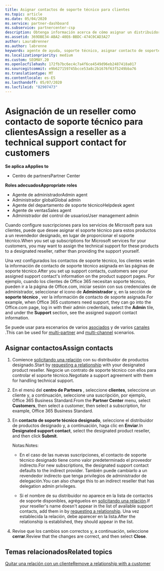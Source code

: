 ```yaml
---
title: Asignar contactos de soporte técnico para clientes
ms.topic: article
ms.date: 05/04/2020
ms.service: partner-dashboard
ms.subservice: partnercenter-csp
description: Obtenga información acerca de cómo asignar un distribuidor como contacto de soporte técnico para los clientes que tienen suscripciones a los servicios de Microsoft.
ms.assetid: 369DBE34-ABA2-40E6-BBDC-474C0CAD3A27
author: LauraBrenner
ms.author: labrenne
keywords: agente de ayuda, soporte técnico, asignar contacto de soporte técnico, contacto de soporte designado
ms.localizationpriority: medium
ms.custom: SEOMAY.20
ms.openlocfilehash: 172fb7bc6ec4c7a4f6ce4549d96eb2487418a017
ms.sourcegitcommit: e9b627159745bcce53a8c2b1676f63f5249bba76
ms.translationtype: MT
ms.contentlocale: es-ES
ms.lasthandoff: 05/07/2020
ms.locfileid: "82907473"
---
```

# <a name="assign-a-reseller-as-a-technical-support-contact-for-customers"></a><span data-ttu-id="d9802-104">Asignación de un reseller como contacto de soporte técnico para clientes</span><span class="sxs-lookup"><span data-stu-id="d9802-104">Assign a reseller as a technical support contact for customers</span></span>

<span data-ttu-id="d9802-105">**Se aplica a**</span><span class="sxs-lookup"><span data-stu-id="d9802-105">**Applies to**</span></span>

- <span data-ttu-id="d9802-106">Centro de partners</span><span class="sxs-lookup"><span data-stu-id="d9802-106">Partner Center</span></span>

<span data-ttu-id="d9802-107">**Roles adecuados**</span><span class="sxs-lookup"><span data-stu-id="d9802-107">**Appropriate roles**</span></span>

- <span data-ttu-id="d9802-108">Agente de administrador</span><span class="sxs-lookup"><span data-stu-id="d9802-108">Admin agent</span></span>
- <span data-ttu-id="d9802-109">Administrador global</span><span class="sxs-lookup"><span data-stu-id="d9802-109">Global admin</span></span>
- <span data-ttu-id="d9802-110">Agente del departamento de soporte técnico</span><span class="sxs-lookup"><span data-stu-id="d9802-110">Helpdesk agent</span></span>
- <span data-ttu-id="d9802-111">Agente de ventas</span><span class="sxs-lookup"><span data-stu-id="d9802-111">Sales agent</span></span>
- <span data-ttu-id="d9802-112">Administrador del control de usuarios</span><span class="sxs-lookup"><span data-stu-id="d9802-112">User management admin</span></span>

<span data-ttu-id="d9802-113">Cuando configure suscripciones para los servicios de Microsoft para sus clientes, puede que desee asignar el soporte técnico para estos productos a un revendedor designado, en lugar de proporcionar el soporte técnico.</span><span class="sxs-lookup"><span data-stu-id="d9802-113">When you set up subscriptions for Microsoft services for your customers, you may want to assign the technical support for these products to a designated reseller, rather than providing the support yourself.</span></span>

<span data-ttu-id="d9802-114">Una vez configurados los contactos de soporte técnico, los clientes verán la información de contacto de soporte técnico asignada en las páginas de soporte técnico.</span><span class="sxs-lookup"><span data-stu-id="d9802-114">After you set up support contacts, customers see your assigned support contact's information on the product support pages.</span></span> <span data-ttu-id="d9802-115">Por ejemplo, cuando los clientes de Office 365 necesitan soporte técnico, pueden ir a la página de Office.com, iniciar sesión con sus credenciales de administrador, seleccionar el icono de **Administrador** y, en la sección de **soporte técnico** , ver la información de contacto de soporte asignada.</span><span class="sxs-lookup"><span data-stu-id="d9802-115">For example, when Office 365 customers need support, they can go into the Office.com page, log in with their admin credentials, select the **Admin** tile, and under the **Support** section, see the assigned support contact information.</span></span>

<span data-ttu-id="d9802-116">Se puede usar para escenarios de varios [asociados](multipartner.md) y de varios [canales](multichannel.md) .</span><span class="sxs-lookup"><span data-stu-id="d9802-116">This can be used for [multi-partner](multipartner.md) and [multi-channel](multichannel.md) scenarios.</span></span> 

<a href="" id="assigncontacts"></a>
## <a name="assign-contacts"></a><span data-ttu-id="d9802-117">Asignar contactos</span><span class="sxs-lookup"><span data-stu-id="d9802-117">Assign contacts</span></span>

1.  <span data-ttu-id="d9802-118">Comience [solicitando una relación](request-a-relationship-with-a-customer.md) con su distribuidor de productos designado.</span><span class="sxs-lookup"><span data-stu-id="d9802-118">Start by [requesting a relationship](request-a-relationship-with-a-customer.md) with your designated product reseller.</span></span> <span data-ttu-id="d9802-119">Negocie un contrato de soporte técnico con ellos para controlar el soporte técnico.</span><span class="sxs-lookup"><span data-stu-id="d9802-119">Negotiate a support agreement with them for handling technical support.</span></span>

2.  <span data-ttu-id="d9802-120">En el menú del **centro de Partners** , seleccione **clientes**, seleccione un cliente y, a continuación, seleccione una suscripción, por ejemplo, Office 365 Business Standard.</span><span class="sxs-lookup"><span data-stu-id="d9802-120">From the **Partner Center** menu, select **Customers**, then select a customer, then select a subscription, for example, Office 365 Business Standard.</span></span>

3.  <span data-ttu-id="d9802-121">En **contacto de soporte técnico designado**, seleccione el distribuidor de productos designado y, a continuación, haga clic en **Enviar**.</span><span class="sxs-lookup"><span data-stu-id="d9802-121">In  **Designated support contact**, select the designated product reseller, and then click **Submit**.</span></span> 

    <span data-ttu-id="d9802-122">Notas:</span><span class="sxs-lookup"><span data-stu-id="d9802-122">Notes:</span></span> 
    
    *  <span data-ttu-id="d9802-123">En el caso de las nuevas suscripciones, el contacto de soporte técnico designado tiene como valor predeterminado el proveedor indirecto.</span><span class="sxs-lookup"><span data-stu-id="d9802-123">For new subscriptions, the designated support contact defaults to the indirect provider.</span></span> <span data-ttu-id="d9802-124">También puede cambiarlo a un revendedor indirecto que tenga privilegios de administrador de delegación.</span><span class="sxs-lookup"><span data-stu-id="d9802-124">You can also change this to an indirect reseller that has delegation admin privileges.</span></span>
    
    *  <span data-ttu-id="d9802-125">Si el nombre de su distribuidor no aparece en la lista de contactos de soporte disponibles, agréguelos en [solicitando una relación](request-a-relationship-with-a-customer.md).</span><span class="sxs-lookup"><span data-stu-id="d9802-125">If your reseller's name doesn't appear in the list of available support contacts, add them in by [requesting a relationship](request-a-relationship-with-a-customer.md).</span></span> <span data-ttu-id="d9802-126">Una vez establecida la relación, debe aparecer en la lista.</span><span class="sxs-lookup"><span data-stu-id="d9802-126">After the relationship is established, they should appear in the list.</span></span>  

4.  <span data-ttu-id="d9802-127">Revise que los cambios son correctos y, a continuación, seleccione **cerrar**.</span><span class="sxs-lookup"><span data-stu-id="d9802-127">Review that the changes are correct, and then select **Close**.</span></span>

## <a name="related-topics"></a><span data-ttu-id="d9802-128">Temas relacionados</span><span class="sxs-lookup"><span data-stu-id="d9802-128">Related topics</span></span>

[<span data-ttu-id="d9802-129">Quitar una relación con un cliente</span><span class="sxs-lookup"><span data-stu-id="d9802-129">Remove a relationship with a customer</span></span>](remove-a-relationship.md)